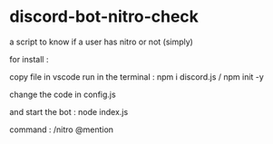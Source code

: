# discord-bot-nitro-check
a script to know if a user has nitro or not (simply)

for install :

copy file in vscode
run in the terminal : npm i discord.js / npm init -y

change the code in config.js

and start the bot : node index.js 

command : /nitro @mention 
